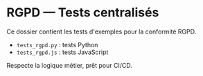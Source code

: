 # RGPD — Tests centralisés

Ce dossier contient les tests d'exemples pour la conformité RGPD.
- `tests_rgpd.py` : tests Python
- `tests_rgpd.js` : tests JavaScript

Respecte la logique métier, prêt pour CI/CD.
